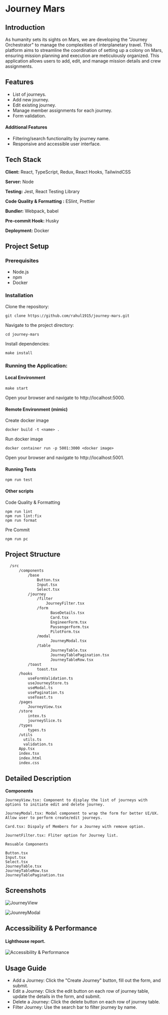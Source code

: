 # Journey Mars

## Introduction

As humanity sets its sights on Mars, we are developing the "Journey Orchestrator" to manage the complexities of interplanetary travel. This platform aims to streamline the coordination of setting up a colony on Mars, ensuring mission planning and execution are meticulously organized. This application allows users to add, edit, and manage mission details and crew assignments.

## Features

-   List of journeys.
-   Add new journey.
-   Edit existing journey.
-   Manage member assignments for each journey.
-   Form validation.

#### Additional Features

-   Filtering/search functionality by journey name.
-   Responsive and accessible user interface.

## Tech Stack

**Client:** React, TypeScript, Redux, React Hooks, TailwindCSS

**Server:** Node

**Testing:** Jest, React Testing Library

**Code Quality & Formatting :** ESlint, Prettier

**Bundler:** Webpack, babel

**Pre-commit Hook:** Husky

**Deployment:** Docker

## Project Setup

### Prerequisites

-   Node.js
-   npm
-   Docker

### Installation

Clone the repository:

```
git clone https://github.com/rahul1915/journey-mars.git
```

Navigate to the project directory:

```
cd journey-mars
```

Install dependencies:

```
make install
```

### Running the Application:

#### Local Environment

```
make start
```

Open your browser and navigate to http://localhost:5000.

#### Remote Environment (mimic)

Create docker image

```
docker build -t <name> .
```

Run docker image

```
docker container run -p 5001:3000 <docker image>
```

Open your browser and navigate to http://localhost:5001.

#### Running Tests

```
npm run test
```

#### Other scripts

Code Quality & Formatting

```
npm run lint
npm run lint:fix
npm run format
```

Pre Commit

```
npm run pc
```

## Project Structure

```bash
  /src
      /components
          /base
              Button.tsx
              Input.tsx
              Select.tsx
          /journey
              /filter
                  JourneyFilter.tsx
              /form
                    BaseDetails.tsx
                    Card.tsx
                    EngineerForm.tsx
                    PassengerForm.tsx
                    PilotForm.tsx
              /modal
                    JourneyModal.tsx
              /table
                    JourneyTable.tsx
                    JourneyTablePagination.tsx
                    JourneyTableRow.tsx
          /toast
              toast.tsx
      /hooks
          useFormValidation.ts
          useJourneyStore.ts
          useModal.ts
          usePagination.ts
          useToast.ts
      /pages
          JourneyView.tsx
      /store
          intex.ts
          journeySlice.ts
      /types
          types.ts
      /utils
        utils.ts
        validation.ts
      App.tsx
      index.tsx
      index.html
      index.css
```

## Detailed Description

**Components**

```
JourneyView.tsx: Component to display the list of journeys with options to initiate edit and delete journey.

JourneyModal.tsx: Modal component to wrap the form for better UI/UX. Allow user to perform create/edit journeys.

Card.tsx: Dispaly of Members for a Journey with remove option.

JournetFilter.tsx: Fliter option for Journey list.
```

```
Resuable Components

Button.tsx
Input.tsx
Select.tsx
JourneyTable.tsx
JourneyTableRow.tsx
JourneyTablePagination.tsx
```

## Screenshots

![JourneyView](./screenshots/JourneyList.png)

![JounreyModal](./screenshots/JourneyModal.png)

## Accessibility & Performance

#### Lighthouse report.

![Accessibility & Performance](./screenshots/A&P.png)

## Usage Guide

-   Add a Journey: Click the "Create Journey" button, fill out the form, and submit.
-   Edit a Journey: Click the edit button on each row of journey table, update the details in the form, and submit.
-   Delete a Journey: Click the delete button on each row of journey table.
-   Filter Journey: Use the search bar to filter journey by name.
